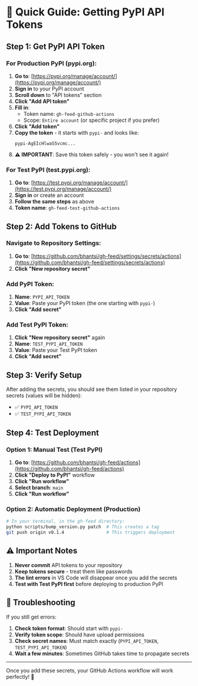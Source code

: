# 🔑 Quick Guide: Getting PyPI API Tokens

## Step 1: Get PyPI API Token

### For Production PyPI (pypi.org):
1. **Go to**: [https://pypi.org/manage/account/](https://pypi.org/manage/account/)
2. **Sign in** to your PyPI account
3. **Scroll down** to "API tokens" section
4. **Click "Add API token"**
5. **Fill in**:
   - Token name: `gh-feed-github-actions`
   - Scope: `Entire account` (or specific project if you prefer)
6. **Click "Add token"**
7. **Copy the token** - it starts with `pypi-` and looks like:
   ```
   pypi-AgEIcHlwaS5vcmc...
   ```
8. **⚠️ IMPORTANT**: Save this token safely - you won't see it again!

### For Test PyPI (test.pypi.org):
1. **Go to**: [https://test.pypi.org/manage/account/](https://test.pypi.org/manage/account/)
2. **Sign in** or create an account
3. **Follow the same steps** as above
4. **Token name**: `gh-feed-test-github-actions`

## Step 2: Add Tokens to GitHub

### Navigate to Repository Settings:
1. **Go to**: [https://github.com/bhantsi/gh-feed/settings/secrets/actions](https://github.com/bhantsi/gh-feed/settings/secrets/actions)
2. **Click "New repository secret"**

### Add PyPI Token:
1. **Name**: `PYPI_API_TOKEN`
2. **Value**: Paste your PyPI token (the one starting with `pypi-`)
3. **Click "Add secret"**

### Add Test PyPI Token:
1. **Click "New repository secret"** again
2. **Name**: `TEST_PYPI_API_TOKEN`
3. **Value**: Paste your Test PyPI token
4. **Click "Add secret"**

## Step 3: Verify Setup

After adding the secrets, you should see them listed in your repository secrets (values will be hidden):
- ✅ `PYPI_API_TOKEN`
- ✅ `TEST_PYPI_API_TOKEN`

## Step 4: Test Deployment

### Option 1: Manual Test (Test PyPI)
1. **Go to**: [https://github.com/bhantsi/gh-feed/actions](https://github.com/bhantsi/gh-feed/actions)
2. **Click "Deploy to PyPI"** workflow
3. **Click "Run workflow"**
4. **Select branch**: `main`
5. **Click "Run workflow"**

### Option 2: Automatic Deployment (Production)
```bash
# In your terminal, in the gh-feed directory:
python scripts/bump_version.py patch  # This creates a tag
git push origin v0.1.4                # This triggers deployment
```

## ⚠️ Important Notes

1. **Never commit** API tokens to your repository
2. **Keep tokens secure** - treat them like passwords
3. **The lint errors** in VS Code will disappear once you add the secrets
4. **Test with Test PyPI first** before deploying to production PyPI

## 🔧 Troubleshooting

If you still get errors:
1. **Check token format**: Should start with `pypi-`
2. **Verify token scope**: Should have upload permissions
3. **Check secret names**: Must match exactly (`PYPI_API_TOKEN`, `TEST_PYPI_API_TOKEN`)
4. **Wait a few minutes**: Sometimes GitHub takes time to propagate secrets

---

Once you add these secrets, your GitHub Actions workflow will work perfectly! 🚀

